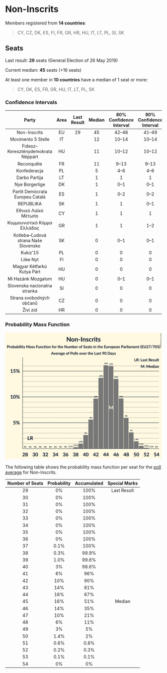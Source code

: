 # Non-Inscrits

Members registered from **14 countries**:

> CY, CZ, DK, ES, FI, FR, GR, HR, HU, IT, LT, PL, SI, SK

## Seats

Last result: **29** seats (General Election of 26 May 2019)

Current median: **45** seats (+16 seats)

At least one member in **10 countries** have a median of 1 seat or more:

> CY, DK, ES, FR, GR, HU, IT, LT, PL, SK

### Confidence Intervals

| Party | Area | Last Result | Median | 80% Confidence Interval | 90% Confidence Interval | 95% Confidence Interval | 99% Confidence Interval |
|:-----:|:----:|:-----------:|:------:|:-----------------------:|:-----------------------:|:-----------------------:|:-----------------------:|
| Non-Inscrits | EU | 29 | 45 | 42–48 | 41–49 | 40–49 | 39–51 |
| Movimento 5 Stelle | IT | | 12 | 10–14 | 10–14 | 9–15 | 9–16 |
| Fidesz–Kereszténydemokrata Néppárt | HU | | 11 | 10–12 | 10–12 | 10–12 | 9–13 |
| Reconquête | FR | | 11 | 9–13 | 9–13 | 8–14 | 8–14 |
| Konfederacja | PL | | 5 | 4–6 | 4–6 | 4–6 | 4–7 |
| Darbo Partija | LT | | 1 | 1 | 1 | 1 | 1 |
| Nye Borgerlige | DK | | 1 | 0–1 | 0–1 | 0–2 | 0–2 |
| Partit Demòcrata Europeu Català | ES | | 1 | 0–2 | 0–2 | 0–2 | 0–2 |
| REPUBLIKA | SK | | 1 | 1 | 0–1 | 0–1 | 0–2 |
| Εθνικό Λαϊκό Μέτωπο | CY | | 1 | 1 | 1 | 1 | 1 |
| Κομμουνιστικό Κόμμα Ελλάδας | GR | | 1 | 1 | 1–2 | 1–2 | 1–2 |
| Kotleba–Ľudová strana Naše Slovensko | SK | | 0 | 0–1 | 0–1 | 0–1 | 0–1 |
| Kukiz’15 | PL | | 0 | 0 | 0 | 0 | 0 |
| Liike Nyt | FI | | 0 | 0 | 0 | 0 | 0 |
| Magyar Kétfarkú Kutya Párt | HU | | 0 | 0 | 0 | 0 | 0–1 |
| Mi Hazánk Mozgalom | HU | | 0 | 0–1 | 0–1 | 0–1 | 0–1 |
| Slovenska nacionalna stranka | SI | | 0 | 0 | 0 | 0 | 0 |
| Strana svobodných občanů | CZ | | 0 | 0 | 0 | 0 | 0 |
| Živi zid | HR | | 0 | 0 | 0 | 0 | 0 |

### Probability Mass Function

![Graph with seats probability mass function not yet produced](average-2022-03-31-seats-pmf-non-inscrits.png "Seats Probability Mass Function")

The following table shows the probability mass function per seat for the [poll average](average-2022-03-31.html) for Non-Inscrits.

| Number of Seats | Probability | Accumulated | Special Marks |
|:---------------:|:-----------:|:-----------:|:-------------:|
| 29 | 0% | 100% | Last Result |
| 30 | 0% | 100% |  |
| 31 | 0% | 100% |  |
| 32 | 0% | 100% |  |
| 33 | 0% | 100% |  |
| 34 | 0% | 100% |  |
| 35 | 0% | 100% |  |
| 36 | 0% | 100% |  |
| 37 | 0.1% | 100% |  |
| 38 | 0.3% | 99.9% |  |
| 39 | 1.0% | 99.6% |  |
| 40 | 3% | 98.6% |  |
| 41 | 6% | 96% |  |
| 42 | 10% | 90% |  |
| 43 | 14% | 81% |  |
| 44 | 16% | 67% |  |
| 45 | 16% | 51% | Median |
| 46 | 14% | 35% |  |
| 47 | 10% | 21% |  |
| 48 | 6% | 11% |  |
| 49 | 3% | 5% |  |
| 50 | 1.4% | 2% |  |
| 51 | 0.6% | 0.8% |  |
| 52 | 0.2% | 0.3% |  |
| 53 | 0.1% | 0.1% |  |
| 54 | 0% | 0% |  |


